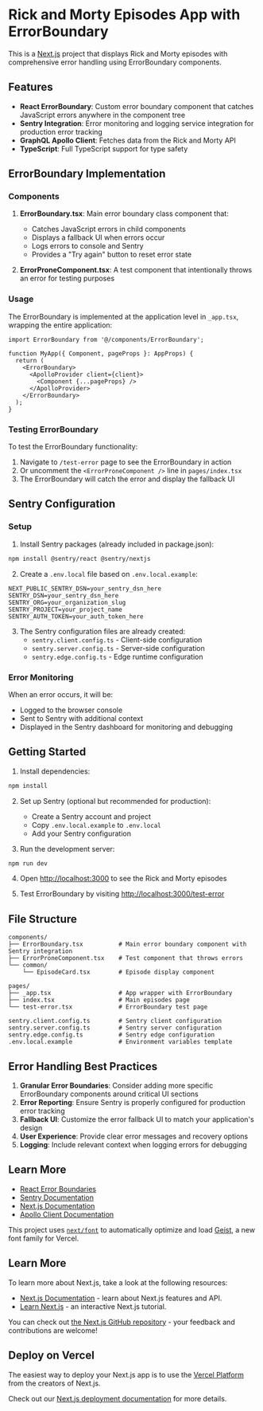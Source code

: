 # Rick and Morty Episodes App with ErrorBoundary

This is a [Next.js](https://nextjs.org) project that displays Rick and Morty episodes with comprehensive error handling using ErrorBoundary components.

## Features

- **React ErrorBoundary**: Custom error boundary component that catches JavaScript errors anywhere in the component tree
- **Sentry Integration**: Error monitoring and logging service integration for production error tracking
- **GraphQL Apollo Client**: Fetches data from the Rick and Morty API
- **TypeScript**: Full TypeScript support for type safety

## ErrorBoundary Implementation

### Components

1. **ErrorBoundary.tsx**: Main error boundary class component that:
   - Catches JavaScript errors in child components
   - Displays a fallback UI when errors occur
   - Logs errors to console and Sentry
   - Provides a "Try again" button to reset error state

2. **ErrorProneComponent.tsx**: A test component that intentionally throws an error for testing purposes

### Usage

The ErrorBoundary is implemented at the application level in `_app.tsx`, wrapping the entire application:

```tsx
import ErrorBoundary from '@/components/ErrorBoundary';

function MyApp({ Component, pageProps }: AppProps) {
  return (
    <ErrorBoundary>
      <ApolloProvider client={client}>
        <Component {...pageProps} />
      </ApolloProvider>
    </ErrorBoundary>
  );
}
```

### Testing ErrorBoundary

To test the ErrorBoundary functionality:

1. Navigate to `/test-error` page to see the ErrorBoundary in action
2. Or uncomment the `<ErrorProneComponent />` line in `pages/index.tsx`
3. The ErrorBoundary will catch the error and display the fallback UI

## Sentry Configuration

### Setup

1. Install Sentry packages (already included in package.json):
```bash
npm install @sentry/react @sentry/nextjs
```

2. Create a `.env.local` file based on `.env.local.example`:
```env
NEXT_PUBLIC_SENTRY_DSN=your_sentry_dsn_here
SENTRY_DSN=your_sentry_dsn_here
SENTRY_ORG=your_organization_slug
SENTRY_PROJECT=your_project_name
SENTRY_AUTH_TOKEN=your_auth_token_here
```

3. The Sentry configuration files are already created:
   - `sentry.client.config.ts` - Client-side configuration
   - `sentry.server.config.ts` - Server-side configuration
   - `sentry.edge.config.ts` - Edge runtime configuration

### Error Monitoring

When an error occurs, it will be:
- Logged to the browser console
- Sent to Sentry with additional context
- Displayed in the Sentry dashboard for monitoring and debugging

## Getting Started

1. Install dependencies:
```bash
npm install
```

2. Set up Sentry (optional but recommended for production):
   - Create a Sentry account and project
   - Copy `.env.local.example` to `.env.local`
   - Add your Sentry configuration

3. Run the development server:
```bash
npm run dev
```

4. Open [http://localhost:3000](http://localhost:3000) to see the Rick and Morty episodes

5. Test ErrorBoundary by visiting [http://localhost:3000/test-error](http://localhost:3000/test-error)

## File Structure

```
components/
├── ErrorBoundary.tsx          # Main error boundary component with Sentry integration
├── ErrorProneComponent.tsx    # Test component that throws errors
└── common/
    └── EpisodeCard.tsx        # Episode display component

pages/
├── _app.tsx                   # App wrapper with ErrorBoundary
├── index.tsx                  # Main episodes page
└── test-error.tsx             # ErrorBoundary test page

sentry.client.config.ts        # Sentry client configuration
sentry.server.config.ts        # Sentry server configuration
sentry.edge.config.ts          # Sentry edge configuration
.env.local.example             # Environment variables template
```

## Error Handling Best Practices

1. **Granular Error Boundaries**: Consider adding more specific ErrorBoundary components around critical UI sections
2. **Error Reporting**: Ensure Sentry is properly configured for production error tracking
3. **Fallback UI**: Customize the error fallback UI to match your application's design
4. **User Experience**: Provide clear error messages and recovery options
5. **Logging**: Include relevant context when logging errors for debugging

## Learn More

- [React Error Boundaries](https://react.dev/reference/react/Component#catching-rendering-errors-with-an-error-boundary)
- [Sentry Documentation](https://docs.sentry.io/platforms/javascript/guides/nextjs/)
- [Next.js Documentation](https://nextjs.org/docs)
- [Apollo Client Documentation](https://www.apollographql.com/docs/react/)

This project uses [`next/font`](https://nextjs.org/docs/app/building-your-application/optimizing/fonts) to automatically optimize and load [Geist](https://vercel.com/font), a new font family for Vercel.

## Learn More

To learn more about Next.js, take a look at the following resources:

- [Next.js Documentation](https://nextjs.org/docs) - learn about Next.js features and API.
- [Learn Next.js](https://nextjs.org/learn) - an interactive Next.js tutorial.

You can check out [the Next.js GitHub repository](https://github.com/vercel/next.js) - your feedback and contributions are welcome!

## Deploy on Vercel

The easiest way to deploy your Next.js app is to use the [Vercel Platform](https://vercel.com/new?utm_medium=default-template&filter=next.js&utm_source=create-next-app&utm_campaign=create-next-app-readme) from the creators of Next.js.

Check out our [Next.js deployment documentation](https://nextjs.org/docs/app/building-your-application/deploying) for more details.
